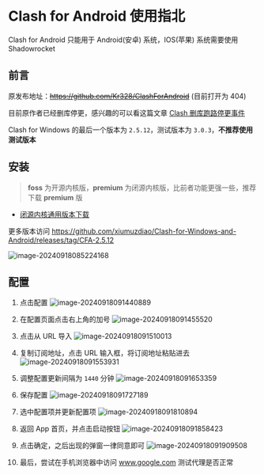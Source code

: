 # Clash for Android 使用指北

Clash for Android 只能用于 Android(安卓) 系统，IOS(苹果) 系统需要使用 Shadowrocket



## 前言

原发布地址：~~https://github.com/Kr328/ClashForAndroid~~ (目前打开为 404)

目前原作者已经删库停更，感兴趣的可以看这篇文章 [Clash 删库跑路停更事件](https://jichanggo.com/clashforwindows%E5%88%A0%E5%BA%93%E8%B7%91%E8%B7%AF)

Clash for Windows 的最后一个版本为 `2.5.12`，测试版本为 `3.0.3`，**不推荐使用测试版本**



## 安装

> **foss** 为开源内核版，**premium** 为闭源内核版，比前者功能更强一些，推荐下载 **premium** 版

- [闭源内核通用版本下载](https://github.com/xiumuzdiao/Clash-for-Windows-and-Android/releases/download/CFA-2.5.12/cfa-2.5.12-premium-universal-release.apk)

更多版本访问 https://github.com/xiumuzdiao/Clash-for-Windows-and-Android/releases/tag/CFA-2.5.12

![image-20240918085224168](images/image-20240918085224168.png)



## 配置

1. 点击配置
    ![image-20240918091440889](images/image-20240918091440889.png)

2. 在配置页面点击右上角的加号
    ![image-20240918091455520](images/image-20240918091455520.png)

3. 点击从 URL 导入
    ![image-20240918091510013](images/image-20240918091510013.png)

4. 复制订阅地址，点击 URL 输入框，将订阅地址粘贴进去
    ![image-20240918091553931](images/image-20240918091553931.png)

5. 调整配置更新间隔为 `1440` 分钟
    ![image-20240918091653359](images/image-20240918091653359.png)

6. 保存配置
    ![image-20240918091727189](images/image-20240918091727189.png)

7. 选中配置项并更新配置项
    ![image-20240918091810894](images/image-20240918091810894.png)

8. 返回 App 首页，并点击启动按钮
    ![image-20240918091858423](images/image-20240918091858423.png)

9. 点击确定，之后出现的弹窗一律同意即可
    ![image-20240918091909508](images/image-20240918091909508.png)

10. 最后，尝试在手机浏览器中访问 www.google.com 测试代理是否正常

